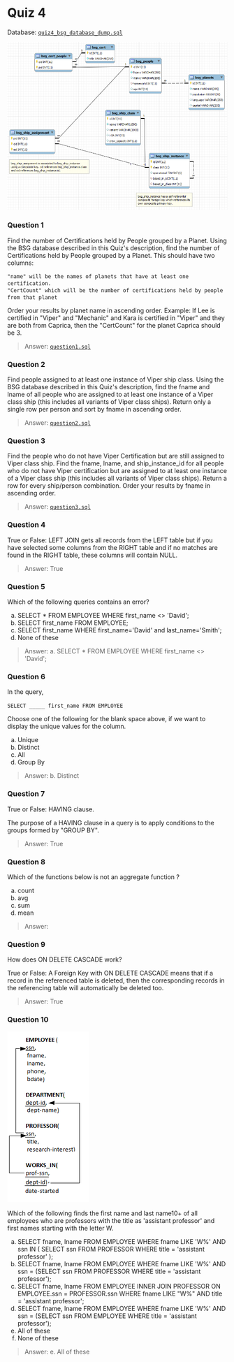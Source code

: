# Quiz 4
Database: [`quiz4_bsg_database_dump.sql`](./quiz4_bsg_database_dump.sql)
<p align="center">
<img src="./BSG_Schema.PNG" />
</p>


### Question 1
Find the number of Certifications held by People grouped by a Planet.
Using the BSG database described in this Quiz's description, find the number of Certifications held by People grouped by a Planet.
This should have two columns:

    "name" will be the names of planets that have at least one certification.
    "CertCount" which will be the number of certifications held by people from that planet

Order your results by planet name in ascending order. Example: If Lee is certified in "Viper" and "Mechanic" and Kara is certified in "Viper" and they are both from Caprica, then the "CertCount" for the planet Caprica should be 3.

> Answer: [`question1.sql`](./question1.sql)


### Question 2
Find people assigned to at least one instance of Viper ship class.
Using the BSG database described in this Quiz's description, find the fname and lname of all people who are assigned to at least one instance of a Viper class ship (this includes all variants of Viper class ships).
Return only a single row per person and sort by fname in ascending order.

> Answer: [`question2.sql`](./question2.sql)


### Question 3
Find the people who do not have Viper Certification but are still assigned to Viper class ship.
Find the fname, lname, and ship_instance_id for all people who do not have Viper certification but are assigned to at least one instance of a Viper class ship (this includes all variants of Viper class ships).
 Return a row for every ship/person combination.
Order your results by fname in ascending order.

> Answer: [`question3.sql`](./question3.sql)


### Question 4
True or False: LEFT JOIN gets all records from the LEFT table but if you have selected some columns from the RIGHT table and if no matches are found in the RIGHT table, these columns will contain NULL.

> Answer: True


### Question 5
Which of the following queries contains an error?
<ol type="a">
  <li>SELECT * FROM EMPLOYEE WHERE first_name <> 'David';</li>
  <li>SELECT first_name FROM EMPLOYEE;</li>
  <li>SELECT first_name WHERE first_name='David' and last_name='Smith';</li>
  <li>None of these</li>
</ol>

> Answer: a. SELECT * FROM EMPLOYEE WHERE first_name <> 'David';


### Question 6
In the query,


`SELECT _____ first_name FROM EMPLOYEE`


Choose one of the following for the blank space above, if we want to display the unique values for the column.
<ol type="a">
    <li>Unique</li>
    <li>Distinct</li>
    <li>All</li>
    <li>Group By</li>
</ol>

> Answer: b. Distinct


### Question 7
True or False: HAVING clause.


The purpose of a HAVING clause in a query is to apply conditions to the groups formed by "GROUP BY".

> Answer: True


### Question 8
Which of the functions below is not an aggregate function ?
<ol type="a">
    <li>count</li>
    <li>avg</li>
    <li>sum</li>
    <li>mean</li>
</ol>

> Answer: 


### Question 9
How does ON DELETE CASCADE work?


True or False: A Foreign Key with ON DELETE CASCADE means that if a record in the referenced table is deleted, then the corresponding records in the referencing table will automatically be deleted too.

> Answer: True

### Question 10
<p align="left">
<img src="./quiz4_q10_schema.png" />
</p>

Which of the following finds the first name and last name10+ of all employees who are professors with the title as 'assistant professor' and first names starting with the letter W.

<ol type="a">
    <li>SELECT fname, lname FROM EMPLOYEE WHERE fname LIKE 'W%' AND ssn IN ( SELECT ssn FROM PROFESSOR WHERE title = 'assistant professor' );</li>
    <li>SELECT fname, lname FROM EMPLOYEE WHERE fname LIKE 'W%' AND ssn = (SELECT ssn FROM PROFESSOR WHERE title = 'assistant professor');</li>
    <li>SELECT fname, lname FROM EMPLOYEE INNER JOIN PROFESSOR ON EMPLOYEE.ssn = PROFESSOR.ssn WHERE fname LIKE "W%" AND title = 'assistant professor';</li>
    <li>SELECT fname, lname FROM EMPLOYEE WHERE fname LIKE 'W%' AND ssn = (SELECT ssn FROM EMPLOYEE WHERE title = 'assistant professor');</li>
    <li>All of these</li>
    <li>None of these</li>
</ol>

> Answer: e. All of these

